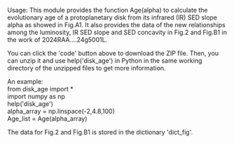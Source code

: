 Usage: This module provides the function Age(alpha) to calculate the evolutionary age of a protoplanetary disk from its infrared (IR) SED slope alpha as showed in Fig.A1. It also provides the data of the new relationships among the luminosity, IR SED slope and SED concavity in Fig.2 and Fig.B1 in the work of 2024RAA....24g5001L.

You can click the 'code' button above to download the ZIP file. Then, you can unzip it and use help('disk_age') in Python in the same working directory of the unzipped files to get more information.

An example:  
  from disk_age import *  
  import numpy as np  
  help('disk_age')  
  alpha_array = np.linspace(-2,4.8,100)  
  Age_list = Age(alpha_array)  

The data for Fig.2 and Fig.B1 is stored in the dictionary 'dict_fig'.
